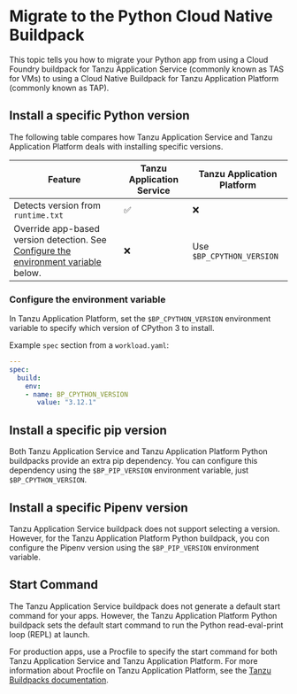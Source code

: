 # Migrate to the Python Cloud Native Buildpack

This topic tells you how to migrate your Python app from using a Cloud Foundry buildpack for Tanzu Application Service
(commonly known as TAS for VMs) to using a Cloud Native Buildpack for Tanzu Application Platform (commonly known as TAP).

<!-- do users do all these sections in order or do they choose the section for their use case -->

## <a id="versions"></a> Install a specific Python version

The following table compares how Tanzu Application Service and Tanzu Application Platform deals with
installing specific versions.

| Feature                                                                                         | Tanzu Application Service | Tanzu Application Platform |
| ----------------------------------------------------------------------------------------------- | ------------------------- | -------------------------- |
| Detects version from `runtime.txt`                                                              | ✅                        | ❌                         |
| Override app-based version detection. See [Configure the environment variable](#env-var) below. | ❌                        | Use `$BP_CPYTHON_VERSION`  |

### <a id="env-var"></a> Configure the environment variable

In Tanzu Application Platform, set the `$BP_CPYTHON_VERSION` environment variable to specify
which version of CPython 3 to install.

Example `spec` section from a `workload.yaml`:

```yaml
---
spec:
  build:
    env:
    - name: BP_CPYTHON_VERSION
       value: "3.12.1"
```

## <a id="pip-version"></a> Install a specific pip version

Both Tanzu Application Service and Tanzu Application Platform Python buildpacks provide an
extra pip dependency. You can configure this dependency using the `$BP_PIP_VERSION` environment variable,
just `$BP_CPYTHON_VERSION`.
<!-- clarify -->

## <a id="pipenv-version"></a> Install a specific Pipenv version

Tanzu Application Service buildpack does not support selecting a version.
However, for the Tanzu Application Platform Python buildpack, you con configure the Pipenv version
using the `$BP_PIP_VERSION` environment variable.

## <a id="start-command"></a> Start Command

The Tanzu Application Service buildpack does not generate a default start command for your apps.
However, the Tanzu Application Platform Python buildpack sets the default start command to run the
Python read-eval-print loop (REPL) at launch.

For production apps, use a Procfile to specify the start command for both Tanzu Application Service
and Tanzu Application Platform.
For more information about Procfile on Tanzu Application Platform, see the
[Tanzu Buildpacks documentation](https://docs.vmware.com/en/VMware-Tanzu-Buildpacks/services/tanzu-buildpacks/GUID-procfile-procfile-buildpack.html).
